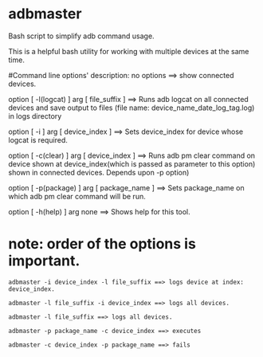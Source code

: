 adbmaster
=========
Bash script to simplify adb command usage.

This is a  helpful bash utility for working with multiple devices at the same time.

#Command line options' description:
no options
  ==> show connected devices.

option [ -l(logcat) ]  arg [ file_suffix ]
  ==> Runs adb logcat on all connected devices and save output to files (file name:                                          device_name_date_log_tag.log) in logs directory

option [ -i ] arg [ device_index ] 
  ==> Sets device_index for device whose logcat is required.

option [ -c(clear) ]  arg [ device_index ] 
  ==> Runs adb pm clear command on device shown at device_index(which is passed as   parameter to this option) shown         in connected devices. Depends upon -p option)

option [ -p(package) ] arg [ package_name ]
  ==> Sets package_name on which adb pm clear command will be run.

option [ -h(help) ] arg none
  ==> Shows help for this tool.


# note: order of the options is important.

    adbmaster -i device_index -l file_suffix ==> logs device at index: device_index.

    adbmaster -l file_suffix -i device_index ==> logs all devices.

    adbmaster -l file_suffix ==> logs all devices.

    adbmaster -p package_name -c device_index ==> executes

    adbmaster -c device_index -p package_name ==> fails

  
